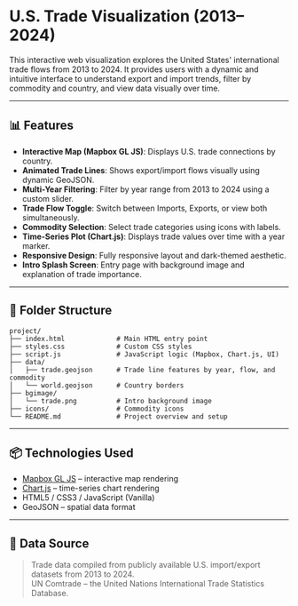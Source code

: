 
# U.S. Trade Visualization (2013–2024)

This interactive web visualization explores the United States' international trade flows from 2013 to 2024. It provides users with a dynamic and intuitive interface to understand export and import trends, filter by commodity and country, and view data visually over time.

---

## 📊 Features

- **Interactive Map (Mapbox GL JS)**: Displays U.S. trade connections by country.
- **Animated Trade Lines**: Shows export/import flows visually using dynamic GeoJSON.
- **Multi-Year Filtering**: Filter by year range from 2013 to 2024 using a custom slider.
- **Trade Flow Toggle**: Switch between Imports, Exports, or view both simultaneously.
- **Commodity Selection**: Select trade categories using icons with labels.
- **Time-Series Plot (Chart.js)**: Displays trade values over time with a year marker.
- **Responsive Design**: Fully responsive layout and dark-themed aesthetic.
- **Intro Splash Screen**: Entry page with background image and explanation of trade importance.

---

## 📁 Folder Structure

```
project/
├── index.html             # Main HTML entry point
├── styles.css             # Custom CSS styles
├── script.js              # JavaScript logic (Mapbox, Chart.js, UI)
├── data/
│   ├── trade.geojson      # Trade line features by year, flow, and commodity
│   └── world.geojson      # Country borders
├── bgimage/
│   └── trade.png          # Intro background image
├── icons/                 # Commodity icons
└── README.md              # Project overview and setup
```

---

## 📦 Technologies Used

- [Mapbox GL JS](https://docs.mapbox.com/mapbox-gl-js/) – interactive map rendering
- [Chart.js](https://www.chartjs.org/) – time-series chart rendering
- HTML5 / CSS3 / JavaScript (Vanilla)
- GeoJSON – spatial data format

---

## 📅 Data Source

> Trade data compiled from publicly available U.S. import/export datasets from 2013 to 2024.  
> UN Comtrade – the United Nations International Trade Statistics Database.
